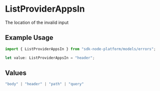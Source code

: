 # ListProviderAppsIn

The location of the invalid input

## Example Usage

```typescript
import { ListProviderAppsIn } from "sdk-node-platform/models/errors";

let value: ListProviderAppsIn = "header";
```

## Values

```typescript
"body" | "header" | "path" | "query"
```